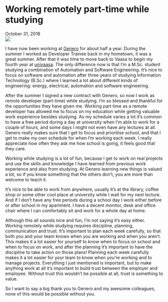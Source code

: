 # Working remotely part-time while studying

<div>October 31, 2018</div>

<div>
<img class="img-responsive" src="/static/images/working_remotely.jpeg" />
</div>

<p class="has-medium-font-size">I have now been working at&nbsp;<a href="https://www.linkedin.com/company/genero-digital-agency/" target="_blank" rel="noreferrer noopener">Genero</a>&nbsp;for about half a year. During the summer I worked as Developer Trainee back in my hometown, it was a great summer. After that it was time to move back to Vaasa to begin my fourth year at&nbsp;<a href="https://www.linkedin.com/school/univaasa/" target="_blank" rel="noreferrer noopener">univaasa</a>. The only difference now is that I&#8217;m a M.Sc. student studying a combination of Automation and Software Engineering. It&#8217;s nice to focus on software and automation after three years of studying Information Technology (B.Sc.) where I learned a lot about different kinds of engineering: energy, electrical, automation and software engineering.</p>



<p class="has-medium-font-size">After the summer I signed a new contract with Genero, so now I work as remote developer (part-time) while studying. I&#8217;m so blessed and thankful for the opportunities they have given me. Working part time as a remote developer has allowed me to focus on my education while getting valuable work experience besides studying. As my schedule varies a lot it&#8217;s common to have a free period during a day at university when I&#8217;m able to work for a couple of hours, and some days I might not even have any lectures at all. Genero really makes sure that I get to focus and prioritise school, and that I get to make my own schedule for when I&#8217;m working each week. I really appreciate how often they ask me how school is going, it feels good that they care.</p>



<p class="has-medium-font-size">Working while studying is a lot of fun, because I get to work on real projects and use the skills and knowledge I have learned from previous work experience and also from studying. At Genero learning new things is valued a lot, so if you know something that the others don&#8217;t, you are more than welcome to teach it.</p>



<p class="has-medium-font-size">It&#8217;s nice to be able to work from anywhere, usually it&#8217;s at the library, coffee shop or some other cool place at university while I wait for my next lecture. And if I don&#8217;t have any free periods during a school day I work either before or after school in my apartment. I have a decent monitor, desk and office chair where I can comfortably sit and work for a whole day at home.</p>



<p class="has-medium-font-size">Although this all sounds nice and fun, I&#8217;m not saying it&#8217;s easy either. Working remotely while studying requires discipline, planning, communication and trust. It&#8217;s important to plan each week carefully, so that both you and your team knows when you are working and when you aren&#8217;t. This makes it a lot easier for yourself to know when to focus on school and when to focus on work, and after the planning it&#8217;s important to have the discipline to take action on those plans! Planning each week carefully makes it a lot easier for your team to know when you&#8217;re working and to manage projects. Everything I just mentioned is important, but to make anything work at all it&#8217;s important to build trust between the employer and employee. Without trust this wouldn&#8217;t be possible at all, trust is something to value.</p>



<p class="has-medium-font-size">So I want to say a big thank you to Genero and my awesome colleagues, none of this would be possible without you.</p>
